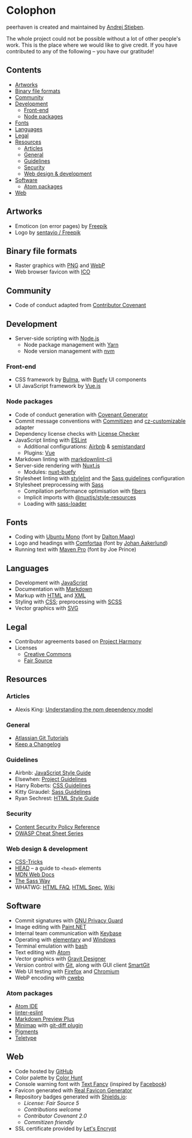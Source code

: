 # Colophon

peerhaven is created and maintained by [Andrej Stieben](https://github.com/stieben).

The whole project could not be possible without a lot of other people's work.
This is the place where we would like to give credit.
If you have contributed to any of the following – you have our gratitude!

## Contents

- [Artworks](#artworks)
- [Binary file formats](#binary-file-formats)
- [Community](#community)
- [Development](#development)
  + [Front-end](#front-end)
  + [Node packages](#node-packages)
- [Fonts](#fonts)
- [Languages](#languages)
- [Legal](#legal)
- [Resources](#resources)
  + [Articles](#articles)
  + [General](#general)
  + [Guidelines](#guidelines)
  + [Security](#security)
  + [Web design & development](#web-design-development)
- [Software](#software)
  + [Atom packages](#atom-packages)
- [Web](#web)

## Artworks

- Emoticon (on error pages) by [Freepik](https://www.freepik.com/free-vector/funny-round-smileys-pack_833320.htm)
- Logo by [sentavio / Freepik](https://www.freepik.com/free-vector/heart-logo_7057469.htm)

## Binary file formats

- Raster graphics with [PNG](https://en.wikipedia.org/wiki/Portable_Network_Graphics) and [WebP](https://en.wikipedia.org/wiki/WebP)
- Web browser favicon with [ICO](https://en.wikipedia.org/wiki/ICO_%28file_format%29)

## Community

- Code of conduct adapted from [Contributor Covenant](https://www.contributor-covenant.org/)

## Development

- Server-side scripting with [Node.js](https://nodejs.org/en/)
  + Node package management with [Yarn](https://classic.yarnpkg.com/en/)
  + Node version management with [nvm](https://github.com/nvm-sh/nvm)

### Front-end

- CSS framework by [Bulma](https://bulma.io/), with [Buefy](https://buefy.github.io/) UI components
- UI JavaScript framework by [Vue.js](https://vuejs.org/)

### Node packages

- Code of conduct generation with [Covenant Generator](https://github.com/simonv3/covenant-generator)
- Commit message conventions with [Commitizen](http://commitizen.github.io/cz-cli/) and [cz-customizable](https://github.com/leonardoanalista/cz-customizable) adapter
- Dependency license checks with [License Checker](https://github.com/davglass/license-checker)
- JavaScript linting with [ESLint](https://eslint.org/)
  + Additional configurations: [Airbnb](https://www.npmjs.com/package/eslint-config-airbnb-base) & [semistandard](https://github.com/standard/semistandard)
  + Plugins: [Vue](https://eslint.vuejs.org/)
- Markdown linting with [markdownlint-cli](https://github.com/igorshubovych/markdownlint-cli)
- Server-side rendering with [Nuxt.js](https://nuxtjs.org/)
  + Modules: [nuxt-buefy](https://github.com/buefy/nuxt-buefy)
- Stylesheet linting with [stylelint](https://stylelint.io/) and the [Sass guidelines](https://github.com/bjankord/stylelint-config-sass-guidelines) configuration
- Stylesheet preprocessing with [Sass](https://www.npmjs.com/package/sass)
  + Compilation performance optimisation with [fibers](https://github.com/laverdet/node-fibers)
  + Implicit imports with [@nuxtjs/style-resources](https://github.com/nuxt-community/style-resources-module)
  + Loading with [sass-loader](https://www.npmjs.com/package/sass-loader)

## Fonts

- Coding with [Ubuntu Mono](https://fonts.google.com/specimen/Ubuntu+Mono) (font by [Dalton Maag](http://www.daltonmaag.com/))
- Logo and headings with [Comfortaa](https://fonts.google.com/specimen/Comfortaa) (font by [Johan Aakerlund](https://aajohan.deviantart.com/))
- Running text with [Maven Pro](https://fonts.google.com/specimen/Maven+Pro) (font by Joe Prince)

## Languages

- Development with [JavaScript](https://en.wikipedia.org/wiki/JavaScript)
- Documentation with [Markdown](https://daringfireball.net/projects/markdown/)
- Markup with [HTML](https://en.wikipedia.org/wiki/HTML) and [XML](https://en.wikipedia.org/wiki/XML)
- Styling with [CSS](https://en.wikipedia.org/wiki/Cascading_Style_Sheets); preprocessing with [SCSS](https://sass-lang.com/)
- Vector graphics with [SVG](https://en.wikipedia.org/wiki/Scalable_Vector_Graphics)

## Legal

- Contributor agreements based on [Project Harmony](http://www.harmonyagreements.org/)
- Licenses
  + [Creative Commons](https://creativecommons.org/)
  + [Fair Source](https://fair.io/)

## Resources

### Articles

- Alexis King: [Understanding the npm dependency model](https://lexi-lambda.github.io/blog/2016/08/24/understanding-the-npm-dependency-model/)

### General

- [Atlassian Git Tutorials](https://www.atlassian.com/git/tutorials)
- [Keep a Changelog](https://keepachangelog.com/en/1.0.0/)

### Guidelines

- Airbnb: [JavaScript Style Guide](https://github.com/airbnb/javascript)
- Elsewhen: [Project Guidelines](https://github.com/elsewhencode/project-guidelines)
- Harry Roberts: [CSS Guidelines](https://cssguidelin.es/)
- Kitty Giraudel: [Sass Guidelines](https://sass-guidelin.es/)
- Ryan Sechrest: [HTML Style Guide](https://gist.github.com/ryansechrest/8693303)

### Security

- [Content Security Policy Reference](https://content-security-policy.com/)
- [OWASP Cheat Sheet Series](https://cheatsheetseries.owasp.org/)

### Web design & development

- [CSS-Tricks](https://css-tricks.com/)
- [HEAD](https://htmlhead.dev/) – a guide to `<head>` elements
- [MDN Web Docs](https://mdn.dev/)
- [The Sass Way](http://thesassway.com/)
- WHATWG:
  [HTML FAQ](https://github.com/whatwg/html/blob/master/FAQ.md), [HTML Spec](https://html.spec.whatwg.org/multipage/), [Wiki](https://wiki.whatwg.org/)

## Software

- Commit signatures with [GNU Privacy Guard](https://gnupg.org/)
- Image editing with [Paint.NET](https://www.getpaint.net/)
- Internal team communication with [Keybase](https://keybase.io/)
- Operating with [elementary](https://elementary.io/) and [Windows](https://www.microsoft.com/en-us/windows)
- Terminal emulation with [bash](https://www.gnu.org/software/bash/)
- Text editing with [Atom](https://flight-manual.atom.io/getting-started/sections/why-atom/)
- Vector graphics with [Gravit Designer](https://www.designer.io/)
- Version control with [Git](https://git-scm.com/), along with GUI client [SmartGit](https://www.syntevo.com/smartgit/)
- Web UI testing with [Firefox](https://www.mozilla.org/en-US/firefox/) and [Chromium](https://www.chromium.org/Home)
- WebP encoding with [cwebp](https://developers.google.com/speed/webp/docs/cwebp)

### Atom packages

- [Atom IDE](https://ide.atom.io/)
- [linter-eslint](https://atom.io/packages/linter-eslint)
- [Markdown Preview Plus](https://atom.io/packages/markdown-preview-plus)
- [Minimap](https://atom.io/packages/minimap) with [git-diff plugin](https://atom.io/packages/minimap-git-diff)
- [Pigments](https://atom.io/packages/pigments)
- [Teletype](https://teletype.atom.io/)

## Web

- Code hosted by [GitHub](https://github.com/peerhaven/)
- Color palette by [Color Hunt](http://colorhunt.co/c/65068)
- Console warning font with [Text Fancy](https://textfancy.com/) (inspired by [Facebook](https://www.facebook.com/))
- Favicon generated with [Real Favicon Generator](https://realfavicongenerator.net/)
- Repository badges generated with [Shields.io](http://shields.io/):
  + _License: Fair Source 5_
  + _Contributions welcome_
  + _Contributor Covenant 2.0_
  + _Commitizen friendly_
- SSL certificate provided by [Let's Encrypt](https://letsencrypt.org/)
